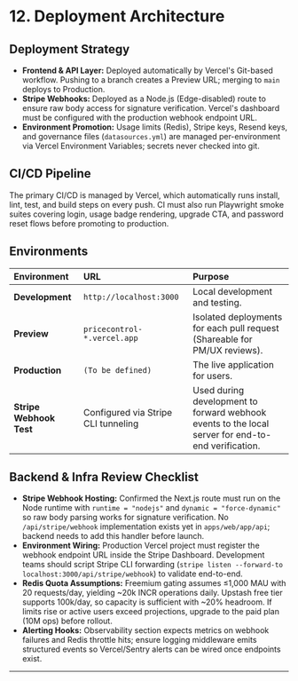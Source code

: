 # 12. Deployment Architecture
## Deployment Strategy
* **Frontend & API Layer:** Deployed automatically by Vercel's Git-based workflow. Pushing to a branch creates a Preview URL; merging to `main` deploys to Production.
* **Stripe Webhooks:** Deployed as a Node.js (Edge-disabled) route to ensure raw body access for signature verification. Vercel's dashboard must be configured with the production webhook endpoint URL.
* **Environment Promotion:** Usage limits (Redis), Stripe keys, Resend keys, and governance files (`datasources.yml`) are managed per-environment via Vercel Environment Variables; secrets never checked into git.

## CI/CD Pipeline
The primary CI/CD is managed by Vercel, which automatically runs install, lint, test, and build steps on every push. CI must also run Playwright smoke suites covering login, usage badge rendering, upgrade CTA, and password reset flows before promoting to production.

## Environments
| Environment | URL | Purpose |
| :--- | :--- | :--- |
| **Development** | `http://localhost:3000` | Local development and testing. |
| **Preview** | `pricecontrol-*.vercel.app` | Isolated deployments for each pull request (Shareable for PM/UX reviews). |
| **Production** | `(To be defined)` | The live application for users. |
| **Stripe Webhook Test** | Configured via Stripe CLI tunneling | Used during development to forward webhook events to the local server for end-to-end verification. |

## Backend & Infra Review Checklist
* **Stripe Webhook Hosting:** Confirmed the Next.js route must run on the Node runtime with `runtime = "nodejs"` and `dynamic = "force-dynamic"` so raw body parsing works for signature verification. No `/api/stripe/webhook` implementation exists yet in `apps/web/app/api`; backend needs to add this handler before launch.
* **Environment Wiring:** Production Vercel project must register the webhook endpoint URL inside the Stripe Dashboard. Development teams should script Stripe CLI forwarding (`stripe listen --forward-to localhost:3000/api/stripe/webhook`) to validate end-to-end.
* **Redis Quota Assumptions:** Freemium gating assumes ≤1,000 MAU with 20 requests/day, yielding ~20k INCR operations daily. Upstash free tier supports 100k/day, so capacity is sufficient with ~20% headroom. If limits rise or active users exceed projections, upgrade to the paid plan (10M ops) before rollout.
* **Alerting Hooks:** Observability section expects metrics on webhook failures and Redis throttle hits; ensure logging middleware emits structured events so Vercel/Sentry alerts can be wired once endpoints exist.
---
